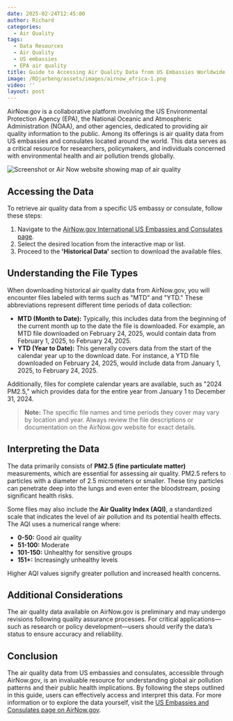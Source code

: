 ```yaml
---
date: 2025-02-24T12:45:00
author: Richard
categories:
  - Air Quality
tags:
  - Data Resources
  - Air Quality
  - US embassies
  - EPA air quality
title: Guide to Accessing Air Quality Data from US Embassies Worldwide
image: /RDjarbeng/assets/images/airnow_africa-1.png
video: ''
layout: post
---
```

AirNow.gov is a collaborative platform involving the US Environmental Protection Agency (EPA), the National Oceanic and Atmospheric Administration (NOAA), and other agencies, dedicated to providing air quality information to the public. Among its offerings is air quality data from US embassies and consulates located around the world. This data serves as a critical resource for researchers, policymakers, and individuals concerned with environmental health and air pollution trends globally.

![Screenshot or Air Now website showing map of air quality](/RDjarbeng/assets/images/airnow_africa-2.png "Air Now website showing map of air quality across different countries")

## Accessing the Data

To retrieve air quality data from a specific US embassy or consulate, follow these steps:

1. Navigate to the [AirNow.gov International US Embassies and Consulates page](https://www.airnow.gov/international/us-embassies-and-consulates/).
2. Select the desired location from the interactive map or list.
3. Proceed to the **'Historical Data'** section to download the available files.

## Understanding the File Types

When downloading historical air quality data from AirNow.gov, you will encounter files labeled with terms such as "MTD" and "YTD." These abbreviations represent different time periods of data collection:

- **MTD (Month to Date):** Typically, this includes data from the beginning of the current month up to the date the file is downloaded. For example, an MTD file downloaded on February 24, 2025, would contain data from February 1, 2025, to February 24, 2025.
- **YTD (Year to Date):** This generally covers data from the start of the calendar year up to the download date. For instance, a YTD file downloaded on February 24, 2025, would include data from January 1, 2025, to February 24, 2025.

Additionally, files for complete calendar years are available, such as "2024 PM2.5," which provides data for the entire year from January 1 to December 31, 2024.

> **Note:** The specific file names and time periods they cover may vary by location and year. Always review the file descriptions or documentation on the AirNow.gov website for exact details.

## Interpreting the Data

The data primarily consists of **PM2.5 (fine particulate matter)** measurements, which are essential for assessing air quality. PM2.5 refers to particles with a diameter of 2.5 micrometers or smaller. These tiny particles can penetrate deep into the lungs and even enter the bloodstream, posing significant health risks.

Some files may also include the **Air Quality Index (AQI)**, a standardized scale that indicates the level of air pollution and its potential health effects. The AQI uses a numerical range where:

- **0-50:** Good air quality
- **51-100:** Moderate
- **101-150:** Unhealthy for sensitive groups
- **151+:** Increasingly unhealthy levels

Higher AQI values signify greater pollution and increased health concerns.

## Additional Considerations

The air quality data available on AirNow.gov is preliminary and may undergo revisions following quality assurance processes. For critical applications—such as research or policy development—users should verify the data’s status to ensure accuracy and reliability.

## Conclusion

The air quality data from US embassies and consulates, accessible through AirNow.gov, is an invaluable resource for understanding global air pollution patterns and their public health implications. By following the steps outlined in this guide, users can effectively access and interpret this data. For more information or to explore the data yourself, visit the [US Embassies and Consulates page on AirNow.gov](https://www.airnow.gov/international/us-embassies-and-consulates/).
